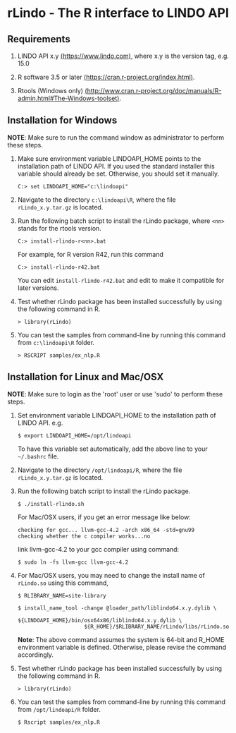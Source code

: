 rLindo - The R interface to LINDO API
=====================================

Requirements
------------

1.  LINDO API x.y [(https://www.lindo.com)](https://www.lindo.com/index.php/ls-downloads/try-lindo-api), where x.y is the version tag, e.g. 15.0
    
2.  R software 3.5 or later [(https://cran.r-project.org/index.html)](https://cran.r-project.org/index.html).
    
3.  Rtools (Windows only) [(http://www.cran.r-project.org/doc/manuals/R-admin.html#The-Windows-toolset)](http://www.cran.r-project.org/doc/manuals/R-admin.html#The-Windows-toolset).
    

Installation for Windows
------------------------

**NOTE**: Make sure to run the command window as administrator to perform these steps.

1.  Make sure environment variable LINDOAPI\_HOME points to the installation path of LINDO API. If you used the standard installer this variable should already be set. Otherwise, you should set it manually.
    
        C:> set LINDOAPI_HOME="c:\lindoapi"
        
    
2.  Navigate to the directory `c:\lindoapi\R`, where the file `rLindo_x.y.tar.gz` is located.
    
3.  Run the following batch script to install the rLindo package, where `<nn>` stands for the rtools version. 
    
        C:> install-rlindo-r<nn>.bat
        
    For example, for R version R42, run this command
    
        C:> install-rlindo-r42.bat
        
    You can edit `install-rlindo-r42.bat` and edit to make it compatible for later versions.
    
4.  Test whether rLindo package has been installed successfully by using the following command in R.
    
        > library(rLindo)
        
5.  You can test the samples from command-line by running this command from `c:\lindoapi\R` folder.

        > RSCRIPT samples/ex_nlp.R

Installation for Linux and Mac/OSX
----------------------------------

**NOTE**: Make sure to login as the 'root' user or use 'sudo' to perform these steps.

1.  Set environment variable LINDOAPI\_HOME to the installation path of LINDO API. e.g.
    
        $ export LINDOAPI_HOME=/opt/lindoapi
        
    
    To have this variable set automatically, add the above line to your `~/.bashrc` file.
    
2.  Navigate to the directory `/opt/lindoapi/R`, where the file `rLindo_x.y.tar.gz` is located.
    
3.  Run the following batch script to install the rLindo package.
    
        $ ./install-rlindo.sh
        
    
    For Mac/OSX users, if you get an error message like below:
    
        checking for gcc... llvm-gcc-4.2 -arch x86_64 -std=gnu99
        checking whether the c compiler works...no
        
    
    link llvm-gcc-4.2 to your gcc compiler using command:
    
        $ sudo ln -fs llvm-gcc llvm-gcc-4.2
        
    
4.  For Mac/OSX users, you may need to change the install name of `rLindo.so` using this command, 
    
        $ RLIBRARY_NAME=site-library
        
        $ install_name_tool -change @loader_path/liblindo64.x.y.dylib \
                             ${LINDOAPI_HOME}/bin/osx64x86/liblindo64.x.y.dylib \
                             ${R_HOME}/$RLIBRARY_NAME/rLindo/libs/rLindo.so
        
    
    **Note**: The above command assumes the system is 64-bit and R\_HOME environment variable is defined. Otherwise, please revise the command accordingly.
    
5.  Test whether rLindo package has been installed successfully by using the following command in R.
    
        > library(rLindo)
        

6.  You can test the samples from command-line by running this command from `/opt/lindoapi/R` folder.

        $ Rscript samples/ex_nlp.R
        